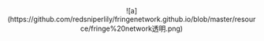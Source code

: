 <div align=center>![a](https://github.com/redsniperlily/fringenetwork.github.io/blob/master/resource/fringe%20network透明.png)
